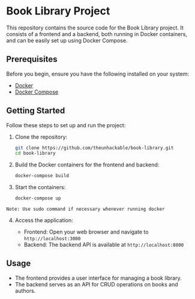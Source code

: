 # Book Library Project

This repository contains the source code for the Book Library project. It consists of a frontend and a backend, both running in Docker containers, and can be easily set up using Docker Compose.

## Prerequisites

Before you begin, ensure you have the following installed on your system:

- [Docker](https://www.docker.com/get-started)
- [Docker Compose](https://docs.docker.com/compose/install/)

## Getting Started

Follow these steps to set up and run the project:

1. Clone the repository:

    ```bash
    git clone https://github.com/theunhackable/book-library.git
    cd book-library
    ```

2. Build the Docker containers for the frontend and backend:

    ```bash
    docker-compose build
    ```

3. Start the containers:

    ```bash
    docker-compose up
    ```
  `Note: Use sudo command if necessary whenever running docker`

4. Access the application:

    - Frontend: Open your web browser and navigate to `http://localhost:3000`
    - Backend: The backend API is available at `http://localhost:8000`

## Usage

- The frontend provides a user interface for managing a book library.
- The backend serves as an API for CRUD operations on books and authors.

